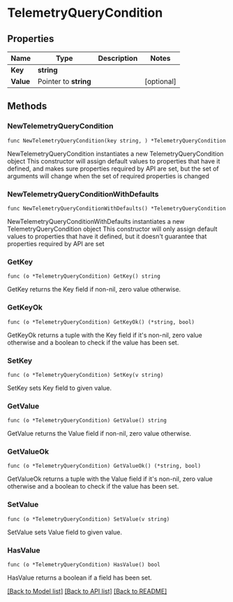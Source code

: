 # TelemetryQueryCondition

## Properties

Name | Type | Description | Notes
------------ | ------------- | ------------- | -------------
**Key** | **string** |  | 
**Value** | Pointer to **string** |  | [optional] 

## Methods

### NewTelemetryQueryCondition

`func NewTelemetryQueryCondition(key string, ) *TelemetryQueryCondition`

NewTelemetryQueryCondition instantiates a new TelemetryQueryCondition object
This constructor will assign default values to properties that have it defined,
and makes sure properties required by API are set, but the set of arguments
will change when the set of required properties is changed

### NewTelemetryQueryConditionWithDefaults

`func NewTelemetryQueryConditionWithDefaults() *TelemetryQueryCondition`

NewTelemetryQueryConditionWithDefaults instantiates a new TelemetryQueryCondition object
This constructor will only assign default values to properties that have it defined,
but it doesn't guarantee that properties required by API are set

### GetKey

`func (o *TelemetryQueryCondition) GetKey() string`

GetKey returns the Key field if non-nil, zero value otherwise.

### GetKeyOk

`func (o *TelemetryQueryCondition) GetKeyOk() (*string, bool)`

GetKeyOk returns a tuple with the Key field if it's non-nil, zero value otherwise
and a boolean to check if the value has been set.

### SetKey

`func (o *TelemetryQueryCondition) SetKey(v string)`

SetKey sets Key field to given value.


### GetValue

`func (o *TelemetryQueryCondition) GetValue() string`

GetValue returns the Value field if non-nil, zero value otherwise.

### GetValueOk

`func (o *TelemetryQueryCondition) GetValueOk() (*string, bool)`

GetValueOk returns a tuple with the Value field if it's non-nil, zero value otherwise
and a boolean to check if the value has been set.

### SetValue

`func (o *TelemetryQueryCondition) SetValue(v string)`

SetValue sets Value field to given value.

### HasValue

`func (o *TelemetryQueryCondition) HasValue() bool`

HasValue returns a boolean if a field has been set.


[[Back to Model list]](../README.md#documentation-for-models) [[Back to API list]](../README.md#documentation-for-api-endpoints) [[Back to README]](../README.md)


